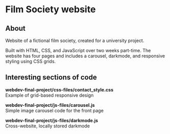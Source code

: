 # Film Society website

## About

Website of a fictional film society, created for a university project.

Built with HTML, CSS, and JavaScript over two weeks part-time. The website has four pages and includes a carousel, darkmode, and responsive styling using CSS grids.

## Interesting sections of code

**webdev-final-project/css-files/contact_style.css**  
Example of grid-based responsive design

**webdev-final-project/js-files/carousel.js**  
Simple image carousel code for the front page

**webdev-final-project/js-files/darkmode.js**  
Cross-website, locally stored darkmode
